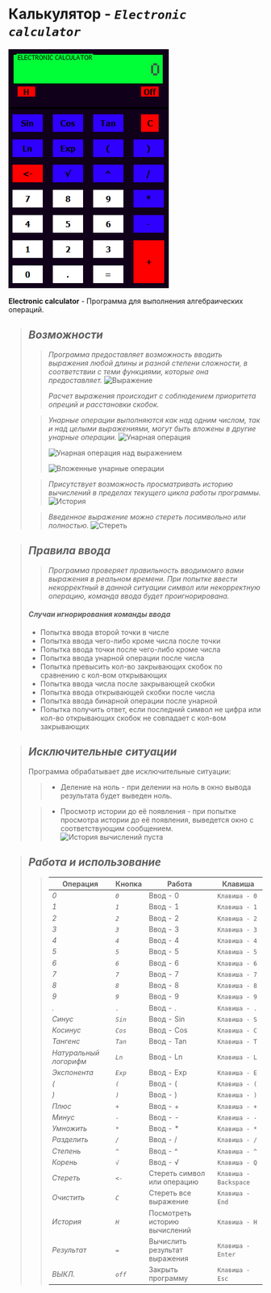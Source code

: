 # Калькулятор - _`Electronic calculator`_
![Интерфейс][MainImage]  

[MainImage]: Calc.png 

**Electronic calculator** - Программа для выполнения алгебраических операций.

> ## *Возможности* 
>>*Программа предоставляет возможность вводить выражения любой длины и разной степени сложности, в соответствии с теми функциями, которые она предоставляет.*
>>![Выражение][Expression]  
>>
>>[Expression]: Expression.png
>>*Расчет выражения происходит с соблюдением приоритета опреций и расстановки скобок.*  
> 
>>*Унарные операции выполняются как над одним числом, так и над целыми выражениями, могут быть вложены в другие унарные операции.*
>>![Унарная операция][Unary]  
>>
>>[Unary]: Unary.png
>>![Унарная операция над выражением][UnaryExpression]  
>>
>>[UnaryExpression]: UnaryExpression.png
>>![Вложенные унарные операции][UnaryInside]  
>>
>>[UnaryInside]: UnaryInside.png  
>
>>*Присутствует возможность просматривать историю вычислений в пределах текущего цикла работы программы.*
>>![История][History]  
>>
>>[History]: History.png    
>
>>*Введенное выражение можно стереть посимвольно или полностью.*
>>![Стереть][BackSpace]  
>>
>>[BackSpace]: BackSpace.png 
>

> ## *Правила ввода* 
>>*Программа проверяет правильность вводимомго вами выражения в реальном времени. При попытке ввести некорректный в данной ситуации символ или некорректную операцию, команда ввода будет проигнорирована.*  
> #### *Случаи игнорирования команды ввода*
> * Попытка ввода второй точки в числе
> * Попытка ввода чего-либо кроме числа после точки
> * Попытка ввода точки после чего-либо кроме числа
> * Попытка ввода унарной операции после числа
> * Попытка превысить кол-во закрывающих скобок по сравнению с кол-вом открывающих
> * Попытка ввода числа после закрывающей скобки
> * Попытка ввода открывающей скобки после числа
> * Попытка ввода бинарной операции после унарной
> * Попытка получить ответ, если последний символ не цифра или кол-во открывающих скобок не совпадает с кол-вом закрывающих  

> ## *Исключительные ситуации*
> Программа обрабатывает две исключительные ситуации:
>>* Деление на ноль - при делении на ноль в окно вывода результата будет выведен ноль.  
>
>>* Просмотр истории до её появления - при попытке просмотра истории до её появления, выведется окно с соответствующим сообщением.  
>>![История вычислений пуста][EmptyHist]  
>>
>>[EmptyHist]: EmptyHist.png 

> ## *Работа и использование*
>> Операция  |  Кнопка  |  Работа  |  Клавиша
>> ----------|----------|----------|----------
>> *0* | *`0`*| Ввод - 0 | `Клавиша - 0`
>> *1* | *`1`*| Ввод - 1 | `Клавиша - 1`
>> *2* | *`2`*| Ввод - 2 | `Клавиша - 2`
>> *3* | *`3`*| Ввод - 3 | `Клавиша - 3`
>> *4* | *`4`*| Ввод - 4 | `Клавиша - 4`
>> *5* | *`5`*| Ввод - 5 | `Клавиша - 5`
>> *6* | *`6`*| Ввод - 6 | `Клавиша - 6`
>> *7* | *`7`*| Ввод - 7 | `Клавиша - 7`
>> *8* | *`8`*| Ввод - 8 | `Клавиша - 8`
>> *9* | *`9`*| Ввод - 9 | `Клавиша - 9`
>> *.* | *`.`*| Ввод - . | `Клавиша - .`
>> *Синус* | *`Sin`*| Ввод - Sin | `Клавиша - S`
>> *Косинус* | *`Cos`*| Ввод - Cos | `Клавиша - C`
>> *Тангенс* | *`Tan`*| Ввод - Tan | `Клавиша - T`
>> *Натуральный логорифм* | *`Ln`*| Ввод - Ln | `Клавиша - L`
>> *Экспонента* | *`Exp`*| Ввод - Exp | `Клавиша - E`
>> *(* | *`(`*| Ввод - ( | `Клавиша - (`
>> *)* | *`)`*| Ввод - ) | `Клавиша - )`
>> *Плюс* | *`+`*| Ввод - + | `Клавиша - +`
>> *Минус* | *`-`*| Ввод - - | `Клавиша - -`
>> *Умножить* | *`*`*| Ввод - * | `Клавиша - *`
>> *Разделить* | *`/`*| Ввод - / | `Клавиша - /`
>> *Степень* | *`^`*| Ввод - ^ | `Клавиша - ^`
>> *Корень* | *`√`*| Ввод - √ | `Клавиша - Q`
>> *Стереть* | *`<-`*| Стереть символ или операцию | `Клавиша - Backspace`
>> *Очистить* | *`C`*| Стереть все выражение | `Клавиша - End`
>> *История* | *`H`*| Посмотреть историю вычислений | `Клавиша - H`
>> *Результат* | *`=`*| Вычислить результат выражения | `Клавиша - Enter`
>> *ВЫКЛ.* | *`off`*| Закрыть программу | `Клавиша - Esc`